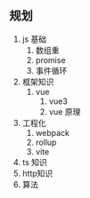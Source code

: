 ## 规划

1. js 基础
   1. 数组重
   2. promise
   3. 事件循环
2. 框架知识
   1. vue
      1. vue3
      2. vue 原理
3. 工程化
   1. webpack
   2. rollup
   3. vite
4. ts 知识
5. http知识
6. 算法
